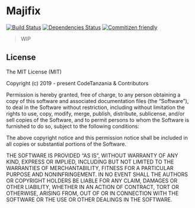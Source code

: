 # Majifix

[![Build Status](https://travis-ci.org/CodeTanzania/majifix.svg?branch=develop)](https://travis-ci.org/CodeTanzania/majifix)
[![Dependencies Status](https://david-dm.org/CodeTanzania/majifix/status.svg?style=flat-square)](https://david-dm.org/CodeTanzania/majifix)
[![Commitizen friendly](https://img.shields.io/badge/commitizen-friendly-brightgreen.svg)](http://commitizen.github.io/cz-cli/)

> WIP

## License

The MIT License (MIT)

Copyright (c) 2019 - present CodeTanzania & Contributors

Permission is hereby granted, free of charge, to any person obtaining a copy of this software and associated documentation files (the “Software”), to deal in the Software without restriction, including without limitation the rights to use, copy, modify, merge, publish, distribute, sublicense, and/or sell copies of the Software, and to permit persons to whom the Software is furnished to do so, subject to the following conditions:

The above copyright notice and this permission notice shall be included in all copies or substantial portions of the Software.

THE SOFTWARE IS PROVIDED “AS IS”, WITHOUT WARRANTY OF ANY KIND, EXPRESS OR IMPLIED, INCLUDING BUT NOT LIMITED TO THE WARRANTIES OF MERCHANTABILITY, FITNESS FOR A PARTICULAR PURPOSE AND NONINFRINGEMENT. IN NO EVENT SHALL THE AUTHORS OR COPYRIGHT HOLDERS BE LIABLE FOR ANY CLAIM, DAMAGES OR OTHER LIABILITY, WHETHER IN AN ACTION OF CONTRACT, TORT OR OTHERWISE, ARISING FROM, OUT OF OR IN CONNECTION WITH THE SOFTWARE OR THE USE OR OTHER DEALINGS IN THE SOFTWARE.
